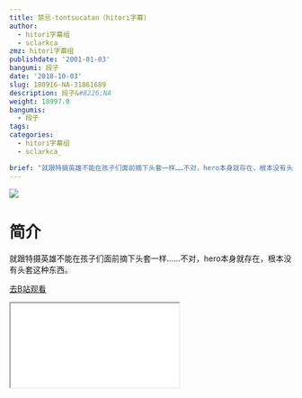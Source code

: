 ```yaml
---
title: 禁忌-tontsucatan（hitori字幕）
author:
  - hitori字幕组
  - sclarkca_
zmz: hitori字幕组
publishdate: '2001-01-03'
bangumi: 段子
date: '2018-10-03'
slug: 180916-NA-31861689
description: 段子&#8226;NA
weight: 18997.0
bangumis:
  - 段子
tags:
categories:
  - hitori字幕组
  - sclarkca_

brief: "就跟特摄英雄不能在孩子们面前摘下头套一样……不对，hero本身就存在，根本没有头套这种东西。"
---
```

![](https://i.imgur.com/VZK0bbZ.jpg)
# 简介  
就跟特摄英雄不能在孩子们面前摘下头套一样……不对，hero本身就存在，根本没有头套这种东西。  

[去B站观看](https://www.bilibili.com/video/av31861689/)
<div class ="resp-container"><iframe class="testiframe" src="//player.bilibili.com/player.html?aid=31861689"", scrolling="no", allowfullscreen="true" > </iframe></div> 
